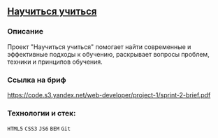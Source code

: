 ## [Научиться учиться](https://parfion.github.io/how-to-learn/)

### Описание
Проект "Научиться учиться" помогает найти современные и эффективные подходы к обучению, раскрывает вопросы проблем, техники и принципов обучения.

### Ссылка на бриф
https://code.s3.yandex.net/web-developer/project-1/sprint-2-brief.pdf

### Технологии и стек:
`HTML5` `CSS3` `JS6` `BEM` `Git`
